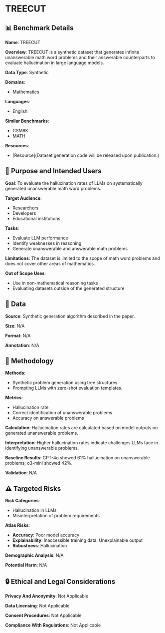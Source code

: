 # TREECUT

## 📊 Benchmark Details

**Name**: TREECUT

**Overview**: TREECUT is a synthetic dataset that generates infinite unanswerable math word problems and their answerable counterparts to evaluate hallucination in large language models.

**Data Type**: Synthetic

**Domains**:
- Mathematics

**Languages**:
- English

**Similar Benchmarks**:
- GSM8K
- MATH

**Resources**:
- [Resource](Dataset generation code will be released upon publication.)

## 🎯 Purpose and Intended Users

**Goal**: To evaluate the hallucination rates of LLMs on systematically generated unanswerable math word problems.

**Target Audience**:
- Researchers
- Developers
- Educational institutions

**Tasks**:
- Evaluate LLM performance
- Identify weaknesses in reasoning
- Generate unanswerable and answerable math problems

**Limitations**: The dataset is limited to the scope of math word problems and does not cover other areas of mathematics.

**Out of Scope Uses**:
- Use in non-mathematical reasoning tasks
- Evaluating datasets outside of the generated structure

## 💾 Data

**Source**: Synthetic generation algorithm described in the paper.

**Size**: N/A

**Format**: N/A

**Annotation**: N/A

## 🔬 Methodology

**Methods**:
- Synthetic problem generation using tree structures.
- Prompting LLMs with zero-shot evaluation templates.

**Metrics**:
- Hallucination rate
- Correct identification of unanswerable problems
- Accuracy on answerable problems

**Calculation**: Hallucination rates are calculated based on model outputs on generated unanswerable problems.

**Interpretation**: Higher hallucination rates indicate challenges LLMs face in identifying unanswerable problems.

**Baseline Results**: GPT-4o showed 61% hallucination on unanswerable problems; o3-mini showed 42%.

**Validation**: N/A

## ⚠️ Targeted Risks

**Risk Categories**:
- Hallucination in LLMs
- Misinterpretation of problem requirements

**Atlas Risks**:
- **Accuracy**: Poor model accuracy
- **Explainability**: Inaccessible training data, Unexplainable output
- **Robustness**: Hallucination

**Demographic Analysis**: N/A

**Potential Harm**: N/A

## 🔒 Ethical and Legal Considerations

**Privacy And Anonymity**: Not Applicable

**Data Licensing**: Not Applicable

**Consent Procedures**: Not Applicable

**Compliance With Regulations**: Not Applicable
